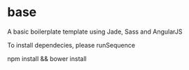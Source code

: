 # base
A basic boilerplate template using Jade, Sass and AngularJS

To install dependecies, please runSequence

npm install && bower install
